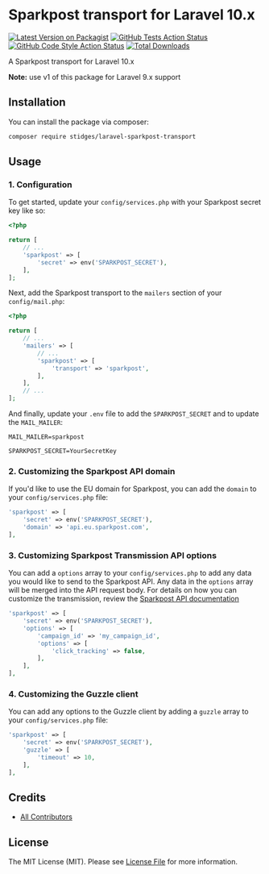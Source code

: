 # Sparkpost transport for Laravel 10.x

[![Latest Version on Packagist](https://img.shields.io/packagist/v/stidges/laravel-sparkpost-transport.svg?style=flat-square)](https://packagist.org/packages/stidges/laravel-sparkpost-transport)
[![GitHub Tests Action Status](https://img.shields.io/github/actions/workflow/status/stidges/laravel-sparkpost-transport/run-tests.yml?label=tests)](https://github.com/stidges/laravel-sparkpost-transport/actions?query=workflow%3Arun-tests+branch%3Amain)
[![GitHub Code Style Action Status](https://img.shields.io/github/actions/workflow/status/stidges/laravel-sparkpost-transport/fix-php-code-style-issues.yml?label=code%20style)](https://github.com/stidges/laravel-sparkpost-transport/actions?query=workflow%3A"Fix+PHP+code+style+issues"+branch%3Amain)
[![Total Downloads](https://img.shields.io/packagist/dt/stidges/laravel-sparkpost-transport.svg?style=flat-square)](https://packagist.org/packages/stidges/laravel-sparkpost-transport)

A Sparkpost transport for Laravel 10.x

**Note:** use v1 of this package for Laravel 9.x support

## Installation

You can install the package via composer:

```bash
composer require stidges/laravel-sparkpost-transport
```

## Usage

### 1. Configuration

To get started, update your `config/services.php` with your Sparkpost secret key like so:

```php
<?php

return [
    // ...
    'sparkpost' => [
        'secret' => env('SPARKPOST_SECRET'),
    ],
];
```

Next, add the Sparkpost transport to the `mailers` section of your `config/mail.php`:

```php
<?php

return [
    // ...
    'mailers' => [
        // ...
        'sparkpost' => [
            'transport' => 'sparkpost',
        ],
    ],
    // ...
];
```

And finally, update your `.env` file to add the `SPARKPOST_SECRET` and to update the `MAIL_MAILER`:

```dotenv 
MAIL_MAILER=sparkpost

SPARKPOST_SECRET=YourSecretKey
```

### 2. Customizing the Sparkpost API domain

If you'd like to use the EU domain for Sparkpost, you can add the `domain` to your `config/services.php` file:

```php
'sparkpost' => [
    'secret' => env('SPARKPOST_SECRET'),
    'domain' => 'api.eu.sparkpost.com',
],
```

### 3. Customizing Sparkpost Transmission API options

You can add a `options` array to your `config/services.php` to add any data you would like to send to the Sparkpost API.
Any data in the `options` array will be merged into the API request body. For details on how you can customize the
transmission, review the [Sparkpost API documentation](https://developers.sparkpost.com/api/transmissions/#header-request-body)

```php
'sparkpost' => [
    'secret' => env('SPARKPOST_SECRET'),
    'options' => [
        'campaign_id' => 'my_campaign_id',
        'options' => [
            'click_tracking' => false,
        ],
    ],
],
```

### 4. Customizing the Guzzle client

You can add any options to the Guzzle client by adding a `guzzle` array to your `config/services.php` file:

```php
'sparkpost' => [
    'secret' => env('SPARKPOST_SECRET'),
    'guzzle' => [
        'timeout' => 10,
    ],
],
```

## Credits

- [All Contributors](../../contributors)

## License

The MIT License (MIT). Please see [License File](LICENSE.md) for more information.
